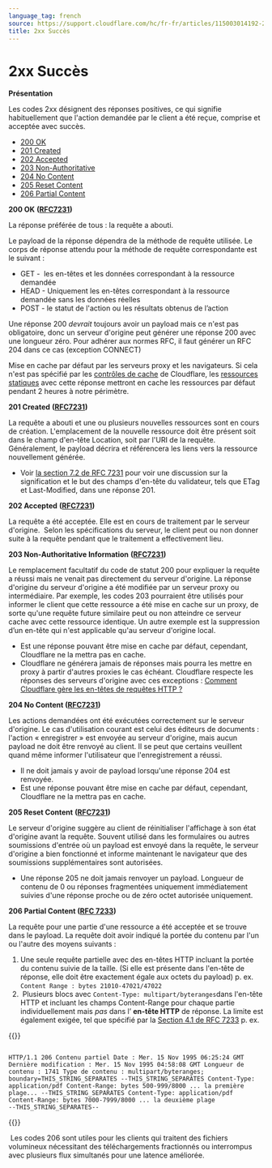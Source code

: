 ```yaml
---
language_tag: french
source: https://support.cloudflare.com/hc/fr-fr/articles/115003014192-2xx-Succ%C3%A8s
title: 2xx Succès
---
```


# 2xx Succès

**Présentation**

Les codes 2xx désignent des réponses positives, ce qui signifie habituellement que l'action demandée par le client a été reçue, comprise et acceptée avec succès.

-   [200 OK](https://support.cloudflare.com/hc/fr-fr/articles/115003014192-2xx-Succ%C3%A8s#code_200)
-   [201 Created](https://support.cloudflare.com/hc/fr-fr/articles/115003014192-2xx-Succ%C3%A8s#code_201)
-   [202 Accepted](https://support.cloudflare.com/hc/fr-fr/articles/115003014192-2xx-Succ%C3%A8s#code_202)
-   [203 Non-Authoritative](https://support.cloudflare.com/hc/fr-fr/articles/115003014192-2xx-Succ%C3%A8s#code_203)
-   [204 No Content](https://support.cloudflare.com/hc/fr-fr/articles/115003014192-2xx-Succ%C3%A8s#code_204)
-   [205 Reset Content](https://support.cloudflare.com/hc/fr-fr/articles/115003014192-2xx-Succ%C3%A8s#code_205)
-   [206 Partial Content](https://support.cloudflare.com/hc/fr-fr/articles/115003014192-2xx-Succ%C3%A8s#code_206)

**200 OK** **(**[**RFC7231**](https://tools.ietf.org/html/rfc7231)**)**

La réponse préférée de tous : la requête a abouti.

Le payload de la réponse dépendra de la méthode de requête utilisée. Le corps de réponse attendu pour la méthode de requête correspondante est le suivant :

-   GET -  les en-têtes et les données correspondant à la ressource demandée
-   HEAD - Uniquement les en-têtes correspondant à la ressource demandée sans les données réelles
-   POST - le statut de l'action ou les résultats obtenus de l’action

Une réponse 200 _devrait_ toujours avoir un payload mais ce n'est pas obligatoire, donc un serveur d'origine peut générer une réponse 200 avec une longueur zéro. Pour adhérer aux normes RFC, il faut générer un RFC 204 dans ce cas (exception CONNECT)

Mise en cache par défaut par les serveurs proxy et les navigateurs. Si cela n'est pas spécifié par les [contrôles de cache](https://support.cloudflare.com/hc/en-us/articles/202775670) de Cloudflare, les [ressources statiques](https://support.cloudflare.com/hc/en-us/articles/200172516) avec cette réponse mettront en cache les ressources par défaut pendant 2 heures à notre périmètre.  

**201 Created** **(**[**RFC7231**](https://tools.ietf.org/html/rfc7231)**)**

La requête a abouti et une ou plusieurs nouvelles ressources sont en cours de création. L'emplacement de la nouvelle ressource doit être présent soit dans le champ d'en-tête Location, soit par l'URI de la requête. Généralement, le payload décrira et référencera les liens vers la ressource nouvellement générée.

-   Voir [la section 7.2 de RFC 7231](https://tools.ietf.org/html/rfc7231#section-7.2) pour voir une discussion sur la signification et le but des champs d'en-tête du validateur, tels que ETag et Last-Modified, dans une réponse 201.

**202 Accepted** **(**[**RFC7231**](https://tools.ietf.org/html/rfc7231)**)**

La requête a été acceptée. Elle est en cours de traitement par le serveur d'origine.  Selon les spécifications du serveur, le client peut ou non donner suite à la requête pendant que le traitement a effectivement lieu.

**203 Non-Authoritative Information** **(**[**RFC7231**](https://tools.ietf.org/html/rfc7231)**)**

Le remplacement facultatif du code de statut 200 pour expliquer la requête a réussi mais ne venait pas directement du serveur d'origine. La réponse d'origine du serveur d'origine a été modifiée par un serveur proxy ou intermédiaire. Par exemple, les codes 203 pourraient être utilisés pour informer le client que cette ressource a été mise en cache sur un proxy, de sorte qu'une requête future similaire peut ou non atteindre ce serveur cache avec cette ressource identique. Un autre exemple est la suppression d’un en-tête qui n'est applicable qu'au serveur d'origine local.

-   Est une réponse pouvant être mise en cache par défaut, cependant, Cloudflare ne la mettra pas en cache.
-   Cloudflare ne générera jamais de réponses mais pourra les mettre en proxy à partir d'autres proxies le cas échéant. Cloudflare respecte les réponses des serveurs d'origine avec ces exceptions : [Comment Cloudflare gère les en-têtes de requêtes HTTP ?](https://support.cloudflare.com/hc/en-us/articles/200170986)

**204 No Content ([RFC7231](https://tools.ietf.org/html/rfc7231))**

Les actions demandées ont été exécutées correctement sur le serveur d'origine. Le cas d'utilisation courant est celui des éditeurs de documents : l'action « enregistrer » est envoyée au serveur d'origine, mais aucun payload ne doit être renvoyé au client. Il se peut que certains veuillent quand même informer l'utilisateur que l'enregistrement a réussi.

-   Il ne doit jamais y avoir de payload lorsqu'une réponse 204 est renvoyée.
-   Est une réponse pouvant être mise en cache par défaut, cependant, Cloudflare ne la mettra pas en cache.

**205 Reset Content** **(**[**RFC7231**](https://tools.ietf.org/html/rfc7231)**)**

Le serveur d'origine suggère au client de réinitialiser l'affichage à son état d'origine avant la requête. Souvent utilisé dans les formulaires ou autres soumissions d'entrée où un payload est envoyé dans la requête, le serveur d'origine a bien fonctionné et informe maintenant le navigateur que des soumissions supplémentaires sont autorisées.

-   Une réponse 205 ne doit jamais renvoyer un payload. Longueur de contenu de 0 ou réponses fragmentées uniquement immédiatement suivies d'une réponse proche ou de zéro octet autorisée uniquement.

**206 Partial Content (**[**RFC 7233**](https://tools.ietf.org/html/rfc7233)**)**

La requête pour une partie d'une ressource a été acceptée et se trouve dans le payload. La requête doit avoir indiqué la portée du contenu par l'un ou l'autre des moyens suivants :

1.  Une seule requête partielle avec des en-têtes HTTP incluant la portée du contenu suivie de la taille. (Si elle est présente dans l'en-tête de réponse, elle doit être exactement égale aux octets du payload) p. ex. `Content Range : bytes 21010-47021/47022`
2.   Plusieurs blocs avec `Content-Type: multipart/byteranges`dans l'en-tête HTTP et incluant les champs Content-Range pour chaque partie individuellement mais _pas_ dans l’ **en-tête HTTP** de réponse. La limite est également exigée, tel que spécifié par la [Section 4.1 de RFC 7233](https://tools.ietf.org/html/rfc7233%23section-4.1) p. ex.


{{<raw>}}<pre class="CodeBlock CodeBlock-with-rows CodeBlock-scrolls-horizontally CodeBlock-is-light-in-light-theme CodeBlock--language-txt" language="txt"><code><span class="CodeBlock--rows"><span class="CodeBlock--rows-content"><span class="CodeBlock--row"><span class="CodeBlock--row-indicator"></span><div class="CodeBlock--row-content"><span class="CodeBlock--token-plain"> HTTP/1.1 206 Contenu partiel     Date : Mer. 15 Nov 1995 06:25:24 GMT     Dernière modification : Mer. 15 Nov 1995 04:58:08 GMT     Longueur de contenu : 1741     Type de contenu : multipart/byteranges; boundary=THIS_STRING_SEPARATES     --THIS_STRING_SEPARATES     Content-Type: application/pdf     Content-Range: bytes 500-999/8000     ... la première plage...     --THIS_STRING_SEPARATES     Content-Type: application/pdf     Content-Range: bytes 7000-7999/8000     ... la deuxième plage     --THIS_STRING_SEPARATES--</span></div></span></span></span></code></pre>{{</raw>}}

 Les codes 206 sont utiles pour les clients qui traitent des fichiers volumineux nécessitant des téléchargements fractionnés ou interrompus avec plusieurs flux simultanés pour une latence améliorée.
